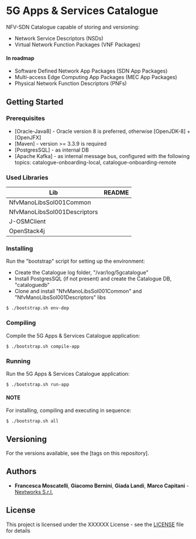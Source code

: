 # 5G Apps & Services Catalogue

NFV-SDN Catalogue capable of storing and  versioning:

- Network Service Descriptors (NSDs)
- Virtual Network Function Packages (VNF Packages)

#### In roadmap
- Software Defined Network App Packages (SDN App Packages)
- Multi-access Edge Computing App Packages (MEC App Packages)
- Physical Network Function Descriptors (PNFs)

## Getting Started

### Prerequisites

* [Oracle-Java8] - Oracle version 8 is preferred, otherwise [OpenJDK-8] + [OpenJFX]
* [Maven] - version >= 3.3.9 is required
* [PostgresSQL] - as internal DB 
* [Apache Kafka] - as internal message bus, configured with the following topics: catalogue-onboarding-local, catalogue-onboarding-remote

### Used Libraries

| Lib | README |
| ------ | ------ |
| NfvManoLibsSol001Common |  |
| NfvManoLibsSol001Descriptors |  |
| J-OSMClient |  |
| OpenStack4j |  |

### Installing

Run the "bootstrap" script for setting up the environment:

- Create the Catalogue log folder, "/var/log/5gcatalogue"
- Install PostgresSQL (if not present) and create the Catalogue DB, "cataloguedb"
- Clone and install "NfvManoLibsSol001Common" and "NfvManoLibsSol001Descriptors" libs

```
$ ./bootstrap.sh env-dep
```
### Compiling

Compile the 5G Apps & Services Catalogue application:

```
$ ./bootstrap.sh compile-app
```

### Running

Run the 5G Apps & Services Catalogue application:

```
$ ./bootstrap.sh run-app
```

#### NOTE

For installing, compiling and executing in sequence:

```
$ ./bootstrap.sh all
```

## Versioning

For the versions available, see the [tags on this repository]. 

## Authors

* **Francesca Moscatelli**, **Giacomo Bernini**, **Giada Landi**, **Marco Capitani** - [Nextworks S.r.l.](http://www.nextworks.it)

## License

This project is licensed under the XXXXXX License - see the [LICENSE](LICENSE) file for details

